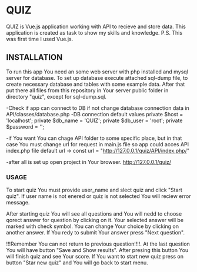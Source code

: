 # QUIZ

QUIZ is Vue.js application working with API to recieve and store data. This application is created as task to show my skills and knowledge.
P.S. This was first time I used Vue.js.

## INSTALLATION

To run this app You need an some web server with php installed and mysql server for database.
To set up database execute attached sql-dump file, to create necessary database and tables with some example data.
After that put there all files from this repository in Your server public folder in directory "quiz", except for sql-dump.sql.

-Check if app can connect to DB if not change database connection data in API/classes/database.php
    -DB connection default values
        private $host = 'localhost';
        private $db_name = 'QUIZ';
        private $db_user = 'root';
        private $password = '';

-if You want You can chage API folder to some specific place, but in that case You must change url for request in main.js file so app could acces API index.php file 
    default url -> const url = "http://127.0.0.1/quiz/API/index.php/"

-after all is set up open project in Your browser.
    http://127.0.0.1/quiz/

### USAGE

To start quiz You must provide user_name and slect quiz and click "Start quiz".
If user name is not enered or quiz is not selected You will reciew error message.

After starting quiz You will see all questions and You will nedd to choose qorect answer for question by clicking on it. 
Your selected answer will be marked with check symbol. 
You can change Your choice by clicking on another answer. 
If You redy to submit Your answer press "Next question". 

!!!Remember You can not return to previous question!!!!. 
At the last question You will have button "Save and Show results".
After presing this button You will finish quiz and see Your score. 
If You want to start new quiz press on button "Star new quiz" and You will go back to start menu.
